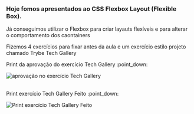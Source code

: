 ### Hoje fomos apresentados ao CSS Flexbox Layout (Flexible Box).

<p>Já conseguimos utilizar o Flexbox para criar layauts flexíveis e para alterar o comportamento dos caontainers</p>

<p>Fizemos 4 exercícios para fixar antes da aula e um exercício estilo projeto chamado Trybe Tech Gallery</p>

<p>Print da aprovação do exercício Tech Gallery :point_down:</p>
<img src="" alt="aprovação no exercício Tech Gallery">
<br><br>
<p>Print exercício Tech Gallery Feito :point_down:</p>
<img src="" alt="Print exercício Tech Gallery Feito">

